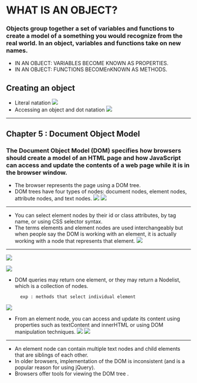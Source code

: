 # WHAT IS AN OBJECT?
### Objects group together a set of variables and functions to create a model of a something you would recognize from the real world. In an object, variables and functions take on new names.
- IN AN OBJECT: VARIABLES BECOME KNOWN AS PROPERTIES.
- IN AN OBJECT: FUNCTIONS BECOMEnKNOWN AS METHODS.
## Creating an object 
- Literal natation
![](obj1.png)
-  Accessing an object and dot natation
![](obj2.png)
------------------------------------------------
## Chapter 5 : Document Object Model
### The Document Object Model (DOM) specifies how browsers should create a model of an HTML page and how JavaScript can access and update the contents of a web page while it is in the browser window.
- The browser represents the page using a DOM tree.
- DOM trees have four types of nodes: document nodes,
element nodes, attribute nodes, and text nodes.
![](tree1.png)
![](tree2.png)
------------------------------------------------------------------
- You can select element nodes by their id or class
attributes, by tag name, or using CSS selector syntax.
- The terms elements and element nodes are used interchangeably but when people say the DOM is working with an element, it is actually working with a node that represents that element.
![](tree3.png)
-----------------------------------------------------------------------------------------------------
![](tree4.png)

![](tree5.png)
- DOM queries may return one element, or they may return a Nodelist, which is a collection of nodes.

        exp : methods that select individual element
![](tree6.png)

- From an element node, you can access and update its content using properties such as textContent and innerHTML or using DOM manipulation techniques.
![](tree7.png)
![](tree8.png)
-----------------------------------------------------------------------------------------------------------


- An element node can contain multiple text nodes and child elements that are siblings of each other.
- In older browsers, implementation of the DOM is inconsistent (and is a popular reason for using jQuery).
- Browsers offer tools for viewing the DOM tree .